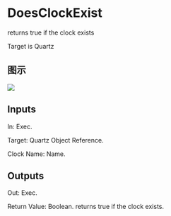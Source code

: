 # DoesClockExist

returns true if the clock exists

Target is Quartz

## 图示

![]($-20221218-20322261.png)

## Inputs

In: Exec.

Target: Quartz Object Reference.

Clock Name: Name.  

## Outputs

Out: Exec.

Return Value: Boolean. returns true if the clock exists.

